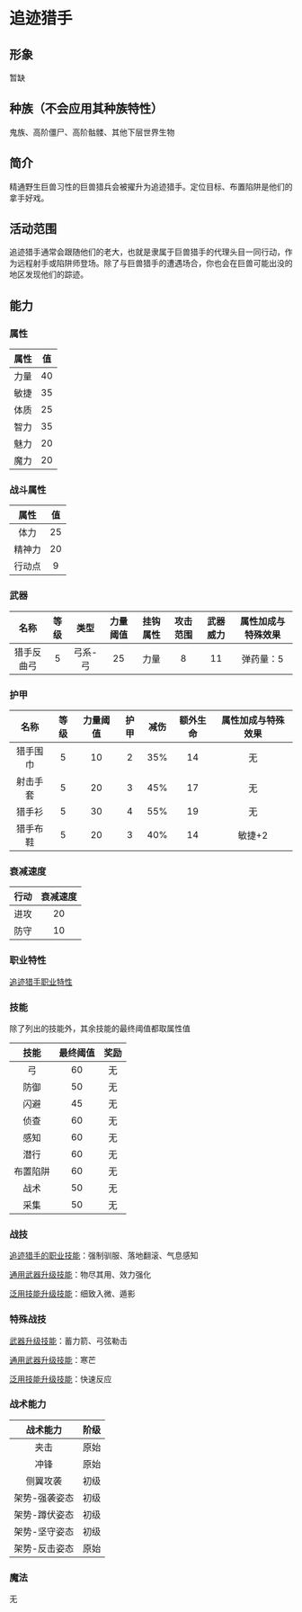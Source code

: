 # 追迹猎手

## 形象

暂缺

## 种族（不会应用其种族特性）

鬼族、高阶僵尸、高阶骷髅、其他下层世界生物

## 简介

精通野生巨兽习性的巨兽猎兵会被擢升为追迹猎手。定位目标、布置陷阱是他们的拿手好戏。

## 活动范围

追迹猎手通常会跟随他们的老大，也就是隶属于巨兽猎手的代理头目一同行动，作为远程射手或陷阱师登场。除了与巨兽猎手的遭遇场合，你也会在巨兽可能出没的地区发现他们的踪迹。

## 能力

### 属性

属性|值
:--:|:--:
力量|40
敏捷|35
体质|25
智力|35
魅力|20
魔力|20

### 战斗属性

属性|值
:--:|:--:
体力|25
精神力|20
行动点|9

### 武器

名称|等级|类型|力量阈值|挂钩属性|攻击范围|武器威力|属性加成与特殊效果
:--:|:--:|:--:|:--:|:--:|:--:|:--:|:--:
猎手反曲弓|5|弓系-弓|25|力量|8|11|弹药量：5

### 护甲

名称|等级|力量阈值|护甲|减伤|额外生命|属性加成与特殊效果
:--:|:--:|:--:|:--:|:--:|:--:|:--:
猎手围巾|5|10|2|35%|14|无
射击手套|5|20|3|45%|17|无
猎手衫|5|30|4|55%|19|无
猎手布鞋|5|20|3|40%|14|敏捷+2

### 衰减速度

行动|衰减速度
:--:|:--:
进攻|20
防守|10

### 职业特性

<a href="../../../../social/monman/hugeHunter" target="_blank">追迹猎手职业特性</a>

### 技能

除了列出的技能外，其余技能的最终阈值都取属性值

技能|最终阈值|奖励
:--:|:--:|:--:
弓|60|无
防御|50|无
闪避|45|无
侦查|60|无
感知|60|无
潜行|60|无
布置陷阱|60|无
战术|50|无
采集|50|无

### 战技

<a href="../../../../social/monman/hugeHunter" target="_blank">追迹猎手的职业技能</a>：强制驯服、落地翻滚、气息感知

<a href="../../../../update/universal" target="_blank">通用武器升级技能</a>：物尽其用、效力强化

<a href="../../../../update/skills" target="_blank">泛用技能升级技能</a>：细致入微、遁影

### 特殊战技

<a href="../../../../update/weapons" target="_blank">武器升级技能</a>：蓄力箭、弓弦勒击

<a href="../../../../update/universal" target="_blank">通用武器升级技能</a>：寒芒

<a href="../../../../update/skills" target="_blank">泛用技能升级技能</a>：快速反应

### 战术能力

战术能力|阶级
:--:|:--:
夹击|原始
冲锋|原始
侧翼攻袭|初级
架势-强袭姿态|初级
架势-蹲伏姿态|初级
架势-坚守姿态|初级
架势-反击姿态|原始

### 魔法

无
